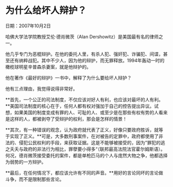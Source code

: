 # 为什么给坏人辩护？

日期：2007年10月2日

哈佛大学法学院教授艾伦·德肖微茨（Alan Dershowitz）是美国最有名的律师之一。

他几乎专门为恶棍辩护。在他的委托人里，有杀人犯、强奸犯、诈骗犯、间谍，甚至还有纳粹战犯。其中不少人，因为他的辩护，而无罪释放。1994年轰动一时的橄榄球明星辛普森杀妻案，就是他辩护的。

他在著作《最好的辩护》一书中，解释了为什么要给坏人辩护？

他有三点理由，我觉得说得非常好。

**首先，一个公正的司法制度，不仅应该对好人有利，也应该对最坏的人有利。**美国司法制度的核心在于，任何人都有权对强加于自己的控告提出异议。试想，如果美国的制度变成有罪的人、可耻的人、或至少是在那些有权有势的人看来是这样的人，都被剥夺了受辩护的权利，那会是怎样的情景！

**其次，有一种错误的观念，认为政府就代表了正义，好像只要政府胜诉，就等于实现了正义。**可是，大多数刑事案件，在对被告的定罪中，政府都使用了非法的、侵犯公民权利的手段，来获取证据。这是不能够被接受的，因为”罪犯的逃之夭夭与政府的非法行为相比，罪孽要小得多“（联邦最高法院法官霍尔姆斯语）。何况，德肖微茨接受委托的案件，都是单枪匹马的个人与庞然大物之争，他都选择为弱势的一方辩护。

**最后，在任何情况下，都应该允许有不同的声音。**用好的言论同坏的言论做斗争，而不是限制那些言论。

